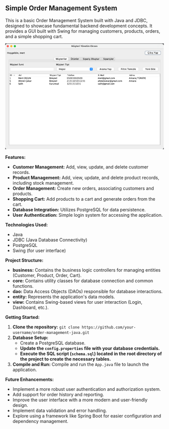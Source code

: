 ## Simple Order Management System

This is a basic Order Management System built with Java and JDBC, designed to showcase fundamental backend development concepts. It provides a GUI built with Swing for managing customers, products, orders, and a simple shopping cart.

![](https://github.com/mert-ergun/OrderManagementApplication/blob/main/img.png?raw=true)

**Features:**

* **Customer Management:** Add, view, update, and delete customer records.
* **Product Management:** Add, view, update, and delete product records, including stock management.
* **Order Management:** Create new orders, associating customers and products.
* **Shopping Cart:** Add products to a cart and generate orders from the cart.
* **Database Integration:** Utilizes PostgreSQL for data persistence.
* **User Authentication:** Simple login system for accessing the application.

**Technologies Used:**

* Java
* JDBC (Java Database Connectivity)
* PostgreSQL
* Swing (for user interface)

**Project Structure:**

* **business:** Contains the business logic controllers for managing entities (Customer, Product, Order, Cart).
* **core:** Contains utility classes for database connection and common functions.
* **dao:**  Data Access Objects (DAOs) responsible for database interactions.
* **entity:**  Represents the application's data models.
* **view:**  Contains Swing-based views for user interaction (Login, Dashboard, etc.).

**Getting Started:**

1. **Clone the repository:** `git clone https://github.com/your-username/order-management-java.git`
2. **Database Setup:**
    - Create a PostgreSQL database.
    - **Update the `config.properties` file with your database credentials.**
    - **Execute the SQL script (`schema.sql`) located in the root directory of the project to create the necessary tables.**
3. **Compile and Run:** Compile and run the `App.java` file to launch the application.

**Future Enhancements:**

* Implement a more robust user authentication and authorization system.
* Add support for order history and reporting.
* Improve the user interface with a more modern and user-friendly design.
* Implement data validation and error handling.
* Explore using a framework like Spring Boot for easier configuration and dependency management.
